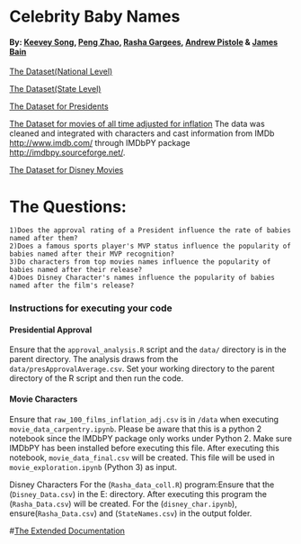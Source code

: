 # Celebrity Baby Names

#### By: [Keevey Song](https://github.com/Keevey), [Peng Zhao](https://github.com/pengzhao001), [Rasha Gargees](https://github.com/rashasg), [Andrew Pistole](https://github.com/APistole) & [James Bain](https://github.com/jcbain)

[The Dataset(National Level)](https://catalog.data.gov/dataset/baby-names-from-social-security-card-applications-national-level-data)

[The Dataset(State Level)](https://catalog.data.gov/dataset/baby-names-from-social-security-card-applications-data-by-state-and-district-of-)

[The Dataset for Presidents](http://www.presidency.ucsb.edu/data/popularity.php)

[The Dataset for movies of all time adjusted for inflation](http://www.filmsite.org/boxoffice3.html)
	 The data was cleaned and integrated with characters and cast information from IMDb http://www.imdb.com/ through IMDbPY package http://imdbpy.sourceforge.net/. 

[The Dataset for Disney Movies](http://www.imdb.com/list/ls053518863/?start=1&view=compact&sort=listorian:asc&defaults=1)
	
# The Questions:
	1)Does the approval rating of a President influence the rate of babies named after them?
	2)Does a famous sports player's MVP status influence the popularity of babies named after their MVP recognition?
	3)Do characters from top movies names influence the popularity of babies named after their release?
	4)Does Disney Character's names influence the popularity of babies named after the film's release?

### Instructions for executing your code
#### Presidential Approval

Ensure that the `approval_analysis.R` script and the `data/` directory is in the parent directory. The analysis draws from the `data/presApprovalAverage.csv`.  Set your working directory to the parent directory of the R script and then run the code. 

#### Movie Characters
Ensure that `raw_100_films_inflation_adj.csv` is in `/data` when executing `movie_data_carpentry.ipynb`. Please be aware that this is a python 2 notebook since the IMDbPY package only works under Python 2. Make sure IMDbPY has been installed before executing this file. After executing this notebook, `movie_data_final.csv` will be created. This file will be used in `movie_exploration.ipynb` (Python 3) as input.

Disney Characters
For the (`Rasha_data_coll.R`) program:Ensure that the (`Disney_Data.csv`) in the E: directory. After executing this program the (`Rasha_Data.csv`) will be created.
For the (`disney_char.ipynb`), ensure(`Rasha_Data.csv`) and (`StateNames.csv`) in the output folder.

#[The Extended Documentation](https://docs.google.com/document/d/1UMTl81b4zbJz0xprrjVmWvOU5WAy-3XYd90N__wtLfU/edit)
	
